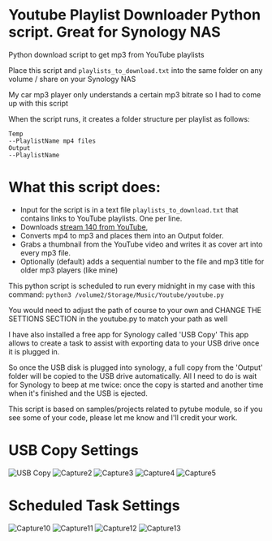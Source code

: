 # Youtube Playlist Downloader Python script. Great for Synology NAS
Python download script to get mp3 from YouTube playlists

Place this script and ```playlists_to_download.txt``` into the same folder on any volume / share on your Synology NAS

My car mp3 player only understands a certain mp3 bitrate so I had to come up with this script

When the script runs, it creates a folder structure per playlist as follows:
```
Temp
--PlaylistName mp4 files
Output
--PlaylistName
```
# What this script does:
- Input for the script is in a text file ```playlists_to_download.txt``` that contains links to YouTube playlists. One per line.
- Downloads [stream 140 from YouTube](https://github.com/alekseyn1/Synology-Youtube-Downloader/blob/main/youtube-stream-codes.md), 
- Converts mp4 to mp3 and places them into an Output folder. 
- Grabs a thumbnail from the YouTube video and writes it as cover art into every mp3 file.
- Optionally (default) adds a sequential number to the file and mp3 title for older mp3 players (like mine)

This python script is scheduled to run every midnight in my case with this command:
```python3 /volume2/Storage/Music/Youtube/youtube.py```

You would need to adjust the path of course to your own and CHANGE THE SETTIONS SECTION in the youtube.py to match your path as well

I have also installed a free app for Synology called 'USB Copy'
This app allows to create a task to assist with exporting data to your USB drive once it is plugged in.

So once the USB disk is plugged into synology, a full copy from the 'Output' folder will be copied to the USB drive automatically. All I need to do is wait for Synology to beep at me twice: once the copy is started and another time when it's finished and the USB is ejected.

This script is based on samples/projects related to pytube module, so if you see some of your code, please let me know and I'll credit your work.

# USB Copy Settings
![USB Copy](https://user-images.githubusercontent.com/1160500/190933704-86a9ee42-64bc-45fc-89fb-c883b2288f82.PNG)
![Capture2](https://user-images.githubusercontent.com/1160500/190933705-db67110c-d75d-4073-9f7a-e9bcc25aefb9.PNG)
![Capture3](https://user-images.githubusercontent.com/1160500/190933706-ef5cfffd-e490-48cc-b279-432bfce918b4.PNG)
![Capture4](https://user-images.githubusercontent.com/1160500/190933707-da1c0dc0-5b47-4c74-a0d6-4877f05a49cd.PNG)
![Capture5](https://user-images.githubusercontent.com/1160500/190933708-235b7c92-4d77-411c-ab2d-09b4a2efc9cb.PNG)

# Scheduled Task Settings
![Capture10](https://user-images.githubusercontent.com/1160500/190933709-cdd31694-97e6-4190-8542-73000fefbf9e.PNG)
![Capture11](https://user-images.githubusercontent.com/1160500/190933710-44ccd74b-f670-4447-ac34-f2038e3c3f4a.PNG)
![Capture12](https://user-images.githubusercontent.com/1160500/190933711-a1b353fa-520c-49e9-bd69-d12d551d9c4d.PNG)
![Capture13](https://user-images.githubusercontent.com/1160500/190933712-f12f1930-527e-4735-81ef-b9335cf2ca1e.PNG)
